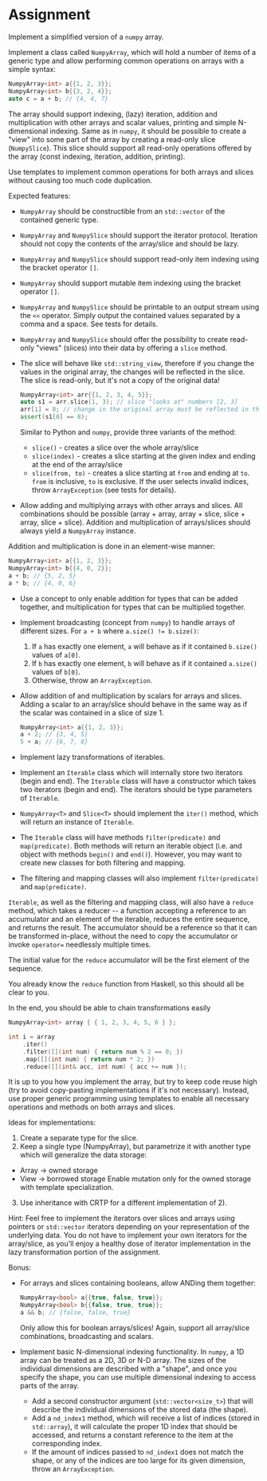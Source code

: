 # Assignment
Implement a simplified version of a `numpy` array.

Implement a class called `NumpyArray`, which will hold a number of items of a generic type and allow
performing common operations on arrays with a simple syntax:

```cpp
NumpyArray<int> a{{1, 2, 3}};
NumpyArray<int> b{{3, 2, 4}};
auto c = a + b; // {4, 4, 7}
```

The array should support indexing, (lazy) iteration, addition and multiplication with other arrays
and scalar values, printing and simple N-dimensional indexing.
Same as in `numpy`, it should be possible to create a "view" into some part of the array by
creating a read-only slice (`NumpySlice`). This slice should support all read-only operations
offered by the array (const indexing, iteration, addition, printing).

Use templates to implement common operations for both arrays and slices without causing too much
code duplication.

Expected features:
- `NumpyArray` should be constructible from an `std::vector` of the contained generic type.
- `NumpyArray` and `NumpySlice` should support the iterator protocol. Iteration should not copy
the contents of the array/slice and should be lazy.
- `NumpyArray` and `NumpySlice` should support read-only item indexing using the bracket operator `[]`.
- `NumpyArray` should support mutable item indexing using the bracket operator `[]`.
- `NumpyArray` and `NumpySlice` should be printable to an output stream using the `<<` operator.
  Simply output the contained values separated by a comma and a space. See tests for details.
- `NumpyArray` and `NumpySlice` should offer the possibility to create read-only "views" (slices)
into their data by offering a `slice` method.

- The slice will behave like `std::string_view`, therefore if you change the values in the original
array, the changes will be reflected in the slice. The slice is read-only, but it's not a
copy of the original data!

  ```cpp
  NumpyArray<int> arr{{1, 2, 3, 4, 5}};
  auto s1 = arr.slice(1, 3); // slice "looks at" numbers [2, 3]
  arr[1] = 8; // change in the original array must be reflected in the slice
  assert(s1[0] == 8);
  ```
  
  Similar to Python and `numpy`, provide three variants of the method:
  - `slice()` - creates a slice over the whole array/slice
  - `slice(index)` - creates a slice starting at the given index and ending at the end of the array/slice
  - `slice(from, to)` - creates a slice starting at `from` and ending at `to`.
  `from` is inclusive, `to` is exclusive. If the user selects invalid indices, throw `ArrayException`
  (see tests for details).

- Allow adding and multiplying arrays with other arrays and slices. All combinations should be
possible (array + array, array + slice, slice + array, slice + slice). Addition and
multiplication of arrays/slices should always yield a `NumpyArray` instance.

Addition and multiplication is done in an element-wise manner:

  ```cpp
  NumpyArray<int> a{{1, 2, 3}};
  NumpyArray<int> b{{4, 0, 2}};
  a + b; // {5, 2, 5}
  a * b; // {4, 0, 6}
  ```

- Use a concept to only enable addition for types that can be added together, and multiplication for
types that can be multiplied together.

- Implement broadcasting (concept from `numpy`) to handle arrays of different sizes. For `a + b` where
`a.size() != b.size()`:
  1) If `a` has exactly one element, `a` will behave as if it contained `b.size()` values of `a[0]`.
  2) If `b` has exactly one element, `b` will behave as if it contained `a.size()` values of `b[0]`.
  3) Otherwise, throw an `ArrayException`.

- Allow addition of and multiplication by scalars for arrays and slices. Adding a scalar
  to an array/slice should behave in the same way as if the scalar was contained
  in a slice of size 1.

  ```cpp
  NumpyArray<int> a{{1, 2, 3}};
  a + 2; // {3, 4, 5}
  5 + a; // {6, 7, 8}
  ```

- Implement lazy transformations of iterables.

- Implement an `Iterable` class which will internally store two iterators (begin and end).
The `Iterable` class will have a constructor which takes two iterators (begin and end).
The iterators should be type parameters of `Iterable`.

- `NumpyArray<T>` and `Slice<T>` should implement the `iter()` method, which will return an
instance of `Iterable`.

- The `Iterable` class will have methods `filter(predicate)` and `map(predicate)`. Both methods
will return an iterable object (i.e. and object with methods `begin()` and `end()`). However, you
may want to create new classes for both filtering and mapping.

- The filtering and mapping classes will also implement `filter(predicate)` and `map(predicate)`.

`Iterable`, as well as the filtering and mapping class, will also have a `reduce` method, which
takes a reducer -- a function accepting a reference to an accumulator and an element of
the iterable, reduces the entire sequence, and returns the result. The accumulator should be
a reference so that it can be transformed in-place, without the need to copy the accumulator
or invoke `operator=` needlessly multiple times.

The initial value for the `reduce` accumulator will be the first element of the sequence.

You already know the `reduce` function from Haskell, so this should all be clear to you.

In the end, you should be able to chain transformations easily

```c++
NumpyArray<int> array { { 1, 2, 3, 4, 5, 6 } };

int i = array
    .iter()
    .filter([](int num) { return num % 2 == 0; })
    .map([](int num) { return num * 2; })
    .reduce([](int& acc, int num) { acc += num });
```

It is up to you how you implement the array, but try to keep code reuse high (try to avoid copy-pasting
implementations if it's not necessary). Instead, use proper generic programming using templates
to enable all necessary operations and methods on both arrays and slices.

Ideas for implementations:
1) Create a separate type for the slice.
2) Keep a single type (NumpyArray), but parametrize it with another type which will generalize the data storage:
- Array -> owned storage
- View -> borrowed storage
  Enable mutation only for the owned storage with template specialization.
3) Use inheritance with CRTP for a different implementation of 2).

Hint: Feel free to implement the iterators over slices and arrays using pointers or `std::vector`
iterators depending on your representation of the underlying data. You do not have to implement
your own iterators for the array/slice, as you'll enjoy a healthy dose of iterator implementation
in the lazy transformation portion of the assignment.

Bonus:
- For arrays and slices containing booleans, allow ANDing them together:

  ```cpp
  NumpyArray<bool> a{{true, false, true}};
  NumpyArray<bool> b{{false, true, true}};
  a && b; // {false, false, true}
  ```
  Only allow this for boolean arrays/slices! Again, support all array/slice combinations, broadcasting
  and scalars.
- Implement basic N-dimensional indexing functionality. In `numpy`, a 1D array can be treated as a 2D,
  3D or N-D array. The sizes of the individual dimensions are described with a "shape", and once you
  specify the shape, you can use multiple dimensional indexing to access parts of the array.
  - Add a second constructor argument (`std::vector<size_t>`) that will describe the individual dimensions
  of the stored data (the shape).
  - Add a `nd_index1` method, which will receive a list of indices (stored in `std::array`), it will
  calculate the proper 1D index that should be accessed, and returns a constant reference to the item
  at the corresponding index.
  - If the amount of indices passed to `nd_index1` does not match the shape, or any of the indices
  are too large for its given dimension, throw an `ArrayException`.
